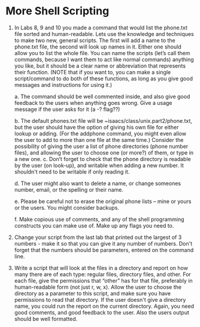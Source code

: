 # More Shell Scripting

1.  In Labs 8, 9 and 10 you made a command that would list the phone.txt file sorted and human-readable.  Lets use the knowledge and techniques to make two new, general scripts.  The first will add a name to the phone.txt file, the second will look up names in it.  Either one should allow you to list the whole file.  You can name the scripts (let’s call  them commands, because I want them to act like normal commands) anything you like, but it should be a clear name or abbreviation that represents their function.  (NOTE that if you want to, you can make a single script/command to do both of these functions, as long as you give good messages and instructions for using it.)

    a. The command should be well commented inside, and also give good feedback to the users when anything goes wrong.  Give a usage message if the user asks for it (a -? flag??)

    b. The default phones.txt file will be
~isaacs/class/unix.part2/phone.txt, but the user should have the option of giving his own file for  either lookup or adding.  (For the addphone command, you might even allow the user to add to more than one file at the same time.)  Consider the possibility of giving the user a list of phone directories (phone number files), and allowing the user to choose one (or more?) of them, or type in a new one.
c. Don’t forget to check that the phone directory is readable by the user (on look-up), and writable when adding a new number.  It shouldn't need to be writable if only reading it.

    d.  The user might also want to delete a name, or change someones number, email, or  the spelling or their name.

    e. Please be careful not to erase the original phone lists – mine or yours or the users.  You might consider backups.

    f.  Make copious use of comments, and any of the shell programming constructs you can make use of.  Make up any flags you need to.

3. Change your script  from the last lab that printed out the largest of 3 numbers - make it so that  you can give it any number of numbers.  Don't forget that the numbers should be parameters, entered on the command line.

4.  Write a script that will look at the files in a directory and report on how many there are of each type: regular files, directory files, and other.  For each file, give the permissions that “other” has for that file, preferably in human-readable form (not just r, w, x).  Allow the user to choose the directory as a parameter to this script, and make sure you have permissions to read that directory.  If the user doesn't give a directory name, you could run the report on the current directory. Again, you need good comments, and good feedback to the user.  Also the users output should be well formatted.
